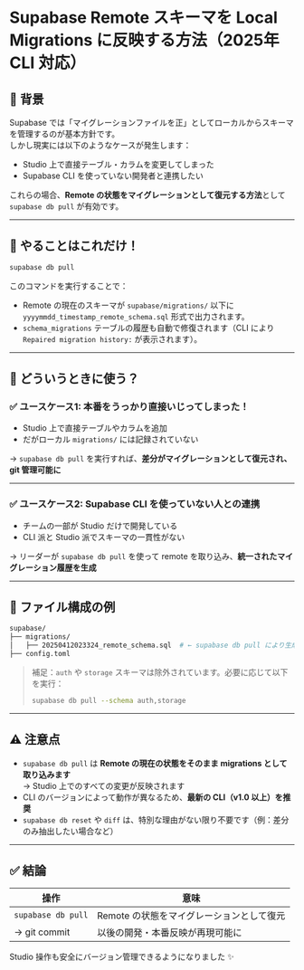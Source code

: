 # Supabase Remote スキーマを Local Migrations に反映する方法（2025年 CLI 対応）

## 📖 背景

Supabase では「マイグレーションファイルを正」としてローカルからスキーマを管理するのが基本方針です。  
しかし現実には以下のようなケースが発生します：

- Studio 上で直接テーブル・カラムを変更してしまった
- Supabase CLI を使っていない開発者と連携したい

これらの場合、**Remote の状態をマイグレーションとして復元する方法**として `supabase db pull` が有効です。

---

## 🚀 やることはこれだけ！

```bash
supabase db pull
```

このコマンドを実行することで：

- Remote の現在のスキーマが `supabase/migrations/` 以下に `yyyymmdd_timestamp_remote_schema.sql` 形式で出力されます。
- `schema_migrations` テーブルの履歴も自動で修復されます（CLI により `Repaired migration history:` が表示されます）。

---

## 🧠 どういうときに使う？

### ✅ ユースケース1: 本番をうっかり直接いじってしまった！

- Studio 上で直接テーブルやカラムを追加
- だがローカル `migrations/` には記録されていない

→ `supabase db pull` を実行すれば、**差分がマイグレーションとして復元され、git 管理可能に**

---

### ✅ ユースケース2: Supabase CLI を使っていない人との連携

- チームの一部が Studio だけで開発している
- CLI 派と Studio 派でスキーマの一貫性がない

→ リーダーが `supabase db pull` を使って remote を取り込み、**統一されたマイグレーション履歴を生成**

---

## 📁 ファイル構成の例

```bash
supabase/
├── migrations/
│   ├── 20250412023324_remote_schema.sql  # ← supabase db pull により生成
├── config.toml
```

> 補足：`auth` や `storage` スキーマは除外されています。必要に応じて以下を実行：
>
> ```bash
> supabase db pull --schema auth,storage
> ```

---

## ⚠️ 注意点

- `supabase db pull` は **Remote の現在の状態をそのまま migrations として取り込みます**  
  → Studio 上でのすべての変更が反映されます
- CLI のバージョンによって動作が異なるため、**最新の CLI（v1.0 以上）を推奨**
- `supabase db reset` や `diff` は、特別な理由がない限り不要です（例：差分のみ抽出したい場合など）

---

## ✅ 結論

| 操作 | 意味 |
|------|------|
| `supabase db pull` | Remote の状態をマイグレーションとして復元 |
| → git commit | 以後の開発・本番反映が再現可能に |

Studio 操作も安全にバージョン管理できるようになりました ✨
